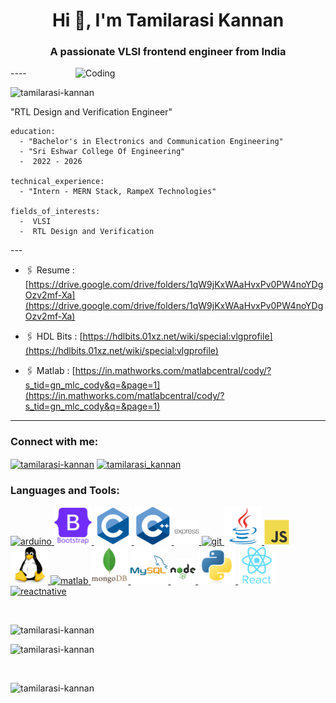 <h1 align="center">Hi 👋, I'm Tamilarasi Kannan</h1>
<h3 align="center">A passionate VLSI frontend engineer from India</h3>
<img align="right" alt="Coding" width="400" src="https://user-images.githubusercontent.com/56001279/169039511-a3887a25-f6aa-449c-a269-82372aaa8618.gif">
----



<p align="left"> <img src="https://komarev.com/ghpvc/?username=tamilarasi-kannan&label=Profile%20views&color=0e75b6&style=flat" alt="tamilarasi-kannan" /> </p>
<body>
  "RTL Design and Verification Engineer"
  
    education: 
      - "Bachelor's in Electronics and Communication Engineering"
      - "Sri Eshwar College Of Engineering"
      -  2022 - 2026
  
    technical_experience:
      - "Intern - MERN Stack, RampeX Technologies"

    fields_of_interests:
      -  VLSI
      -  RTL Design and Verification
</body>
---


- 🖇️ Resume : [https://drive.google.com/drive/folders/1qW9jKxWAaHvxPv0PW4noYDgOzv2mf-Xa](https://drive.google.com/drive/folders/1qW9jKxWAaHvxPv0PW4noYDgOzv2mf-Xa)

- 🖇️ HDL Bits : [https://hdlbits.01xz.net/wiki/special:vlgprofile](https://hdlbits.01xz.net/wiki/special:vlgprofile)

- 🖇️ Matlab : [https://in.mathworks.com/matlabcentral/cody/?s_tid=gn_mlc_cody&q=&page=1](https://in.mathworks.com/matlabcentral/cody/?s_tid=gn_mlc_cody&q=&page=1)
-----



<h3 align="left">Connect with me:</h3>
<p align="left">
<a href="https://linkedin.com/in/tamilarasi-kannan" target="blank"><img align="center" src="https://raw.githubusercontent.com/rahuldkjain/github-profile-readme-generator/master/src/images/icons/Social/linked-in-alt.svg" alt="tamilarasi-kannan" height="30" width="40" /></a> 
<a href="https://www.leetcode.com/tamilarasi_kannan" target="blank"><img align="center" src="https://raw.githubusercontent.com/rahuldkjain/github-profile-readme-generator/master/src/images/icons/Social/leet-code.svg" alt="tamilarasi_kannan" height="30" width="40" /></a>
</p>

<h3 align="left">Languages and Tools:</h3>
<p align="left"> <a href="https://www.arduino.cc/" target="_blank" rel="noreferrer"> <img src="https://cdn.worldvectorlogo.com/logos/arduino-1.svg" alt="arduino" width="60" height="60"/> </a> <a href="https://getbootstrap.com" target="_blank" rel="noreferrer"> <img src="https://raw.githubusercontent.com/devicons/devicon/master/icons/bootstrap/bootstrap-plain-wordmark.svg" alt="bootstrap" width="60" height="60"/> </a> <a href="https://www.cprogramming.com/" target="_blank" rel="noreferrer"> <img src="https://raw.githubusercontent.com/devicons/devicon/master/icons/c/c-original.svg" alt="c" width="60" height="60"/> </a> <a href="https://www.w3schools.com/cpp/" target="_blank" rel="noreferrer"> <img src="https://raw.githubusercontent.com/devicons/devicon/master/icons/cplusplus/cplusplus-original.svg" alt="cplusplus" width="60" height="60"/> </a> <a href="https://expressjs.com" target="_blank" rel="noreferrer"> <img src="https://raw.githubusercontent.com/devicons/devicon/master/icons/express/express-original-wordmark.svg" alt="express" width="40" height="40"/> </a> <a href="https://git-scm.com/" target="_blank" rel="noreferrer"> <img src="https://www.vectorlogo.zone/logos/git-scm/git-scm-icon.svg" alt="git" width="60" height="60"/> </a> <a href="https://www.java.com" target="_blank" rel="noreferrer"> <img src="https://raw.githubusercontent.com/devicons/devicon/master/icons/java/java-original.svg" alt="java" width="60" height="60"/> </a> <a href="https://developer.mozilla.org/en-US/docs/Web/JavaScript" target="_blank" rel="noreferrer"> <img src="https://raw.githubusercontent.com/devicons/devicon/master/icons/javascript/javascript-original.svg" alt="javascript" width="40" height="40"/> </a> <a href="https://www.linux.org/" target="_blank" rel="noreferrer"> <img src="https://raw.githubusercontent.com/devicons/devicon/master/icons/linux/linux-original.svg" alt="linux" width="60" height="60"/> </a> <a href="https://www.mathworks.com/" target="_blank" rel="noreferrer"> <img src="https://upload.wikimedia.org/wikipedia/commons/2/21/Matlab_Logo.png" alt="matlab" width="40" height="40"/> </a> <a href="https://www.mongodb.com/" target="_blank" rel="noreferrer"> <img src="https://raw.githubusercontent.com/devicons/devicon/master/icons/mongodb/mongodb-original-wordmark.svg" alt="mongodb" width="60" height="60"/> </a> <a href="https://www.mysql.com/" target="_blank" rel="noreferrer"> <img src="https://raw.githubusercontent.com/devicons/devicon/master/icons/mysql/mysql-original-wordmark.svg" alt="mysql" width="60" height="60"/> </a> <a href="https://nodejs.org" target="_blank" rel="noreferrer"> <img src="https://raw.githubusercontent.com/devicons/devicon/master/icons/nodejs/nodejs-original-wordmark.svg" alt="nodejs" width="40" height="40"/> </a> <a href="https://www.python.org" target="_blank" rel="noreferrer"> <img src="https://raw.githubusercontent.com/devicons/devicon/master/icons/python/python-original.svg" alt="python" width="60" height="60"/> </a> <a href="https://reactjs.org/" target="_blank" rel="noreferrer"> <img src="https://raw.githubusercontent.com/devicons/devicon/master/icons/react/react-original-wordmark.svg" alt="react" width="60" height="60 </a> <a href="https://reactnative.dev/" target="_blank" rel="noreferrer"> <img src="https://reactnative.dev/img/header_logo.svg" alt="reactnative" width="60" height="60"/> </a> </p><br>

<p><img align="left" src="https://github-readme-stats.vercel.app/api/top-langs?username=tamilarasi-kannan&show_icons=true&locale=en&layout=compact" alt="tamilarasi-kannan" /></p><br>

<p>&nbsp;<img align="left" src="https://github-readme-stats.vercel.app/api?username=tamilarasi-kannan&show_icons=true&locale=en" alt="tamilarasi-kannan" /></p><br>

<p><img align="left" src="https://github-readme-streak-stats.herokuapp.com/?user=tamilarasi-kannan&" alt="tamilarasi-kannan" /></p><br>

 
